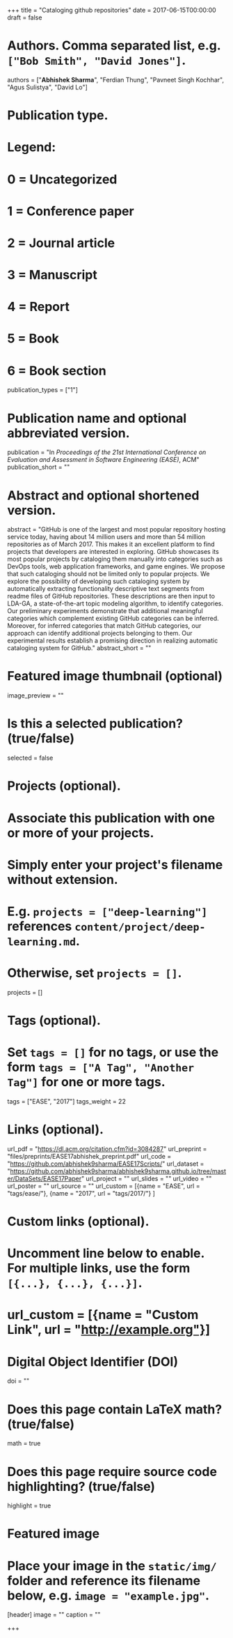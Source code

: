 +++
title = "Cataloging github repositories"
date = 2017-06-15T00:00:00
draft = false

# Authors. Comma separated list, e.g. `["Bob Smith", "David Jones"]`.
authors = ["**Abhishek Sharma**", "Ferdian Thung", "Pavneet Singh Kochhar", "Agus Sulistya", "David Lo"]

# Publication type.
# Legend:
# 0 = Uncategorized
# 1 = Conference paper
# 2 = Journal article
# 3 = Manuscript
# 4 = Report
# 5 = Book
# 6 = Book section
publication_types = ["1"]

# Publication name and optional abbreviated version.
publication =  "In *Proceedings of the 21st International Conference on Evaluation and Assessment in Software Engineering (EASE)*, ACM"
publication_short = ""

# Abstract and optional shortened version.
abstract = "GitHub is one of the largest and most popular repository hosting service today, having about 14 million users and more than 54 million repositories as of March 2017. This makes it an excellent platform to find projects that developers are interested in exploring. GitHub showcases its most popular projects by cataloging them manually into categories such as DevOps tools, web application frameworks, and game engines. We propose that such cataloging should not be limited only to popular projects. We explore the possibility of developing such cataloging system by automatically extracting functionality descriptive text segments from readme files of GitHub repositories. These descriptions are then input to LDA-GA, a state-of-the-art topic modeling algorithm, to identify categories. Our preliminary experiments demonstrate that additional meaningful categories which complement existing GitHub categories can be inferred. Moreover, for inferred categories that match GitHub categories, our approach can identify additional projects belonging to them. Our experimental results establish a promising direction in realizing automatic cataloging system for GitHub."
abstract_short = ""

# Featured image thumbnail (optional)
image_preview = ""

# Is this a selected publication? (true/false)
selected = false

# Projects (optional).
#   Associate this publication with one or more of your projects.
#   Simply enter your project's filename without extension.
#   E.g. `projects = ["deep-learning"]` references `content/project/deep-learning.md`.
#   Otherwise, set `projects = []`.
projects = []

# Tags (optional).
#   Set `tags = []` for no tags, or use the form `tags = ["A Tag", "Another Tag"]` for one or more tags.
tags = ["EASE", "2017"]
tags_weight = 22

# Links (optional).
url_pdf = "https://dl.acm.org/citation.cfm?id=3084287"
url_preprint = "files/preprints/EASE17abhishek_preprint.pdf"
url_code = "https://github.com/abhishek9sharma/EASE17Scripts/"
url_dataset = "https://github.com/abhishek9sharma/abhishek9sharma.github.io/tree/master/DataSets/EASE17Paper"
url_project = ""
url_slides = ""
url_video = ""
url_poster = ""
url_source = ""
url_custom = [{name = "EASE", url = "tags/ease/"},
              {name = "2017", url = "tags/2017/"}
              ]


# Custom links (optional).
#   Uncomment line below to enable. For multiple links, use the form `[{...}, {...}, {...}]`.
# url_custom = [{name = "Custom Link", url = "http://example.org"}]

# Digital Object Identifier (DOI)
doi = ""

# Does this page contain LaTeX math? (true/false)
math = true

# Does this page require source code highlighting? (true/false)
highlight = true

# Featured image
# Place your image in the `static/img/` folder and reference its filename below, e.g. `image = "example.jpg"`.
[header]
image = ""
caption = ""

+++

